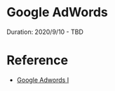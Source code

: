 # Google AdWords
Duration: 2020/9/10 - TBD

# Reference
- [Google Adwords I](https://youtu.be/JAT-jxF4et4?list=PLPh89N96p446NsAxXP5ZuuglOUZG_l6-w)
